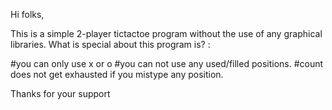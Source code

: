 Hi folks, 

This is a simple 2-player tictactoe program without the use of any graphical libraries.
What is special about this program is? :

#you can only use x or o
#you can not use any used/filled positions.
#count does not get exhausted if you mistype any position.

Thanks for your support 
